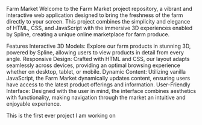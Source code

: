 
Farm Market
Welcome to the Farm Market project repository, a vibrant and interactive web application designed to bring the freshness of the farm directly to your screen. This project combines the simplicity and elegance of HTML, CSS, and JavaScript with the immersive 3D experiences enabled by Spline, creating a unique online marketplace for farm produce.

Features
Interactive 3D Models: Explore our farm products in stunning 3D, powered by Spline, allowing users to view products in detail from every angle.
Responsive Design: Crafted with HTML and CSS, our layout adapts seamlessly across devices, providing an optimal browsing experience whether on desktop, tablet, or mobile.
Dynamic Content: Utilizing vanilla JavaScript, the Farm Market dynamically updates content, ensuring users have access to the latest product offerings and information.
User-Friendly Interface: Designed with the user in mind, the interface combines aesthetics with functionality, making navigation through the market an intuitive and enjoyable experience.

<p style{color: red}>This is the first ever project I am working on</p>
